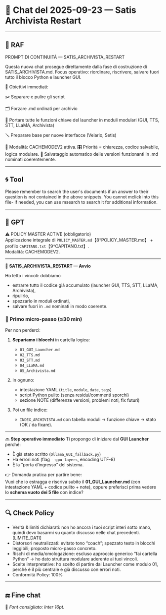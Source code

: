 # 📅 Chat del 2025-09-23 — Satis Archivista Restart

---

## 👤 **RAF**

PROMPT DI CONTINUITÀ — SATIS_ARCHIVISTA_RESTART

Questa nuova chat prosegue direttamente dalla fase di costruzione di SATIS_ARCHIVISTA.md.
Focus operativo: riordinare, riscrivere, salvare fuori tutto il blocco Python e launcher GUI.

📌 Obiettivi immediati:

✂️ Separare e pulire gli script

🗂️ Forzare .md ordinati per archivio

🧠 Portare tutte le funzioni chiave del launcher in moduli modulari (GUI, TTS, STT, LLaMA, Archivista)

🪛 Preparare base per nuove interfacce (Velario, Setis)

📁 Modalità: CACHEMODEV2 attiva.
🎛️ Priorità = chiarezza, codice salvabile, logica modulare.
🧱 Salvataggio automatico delle versioni funzionanti in .md nominati coerentemente.

---

## 🌀 **Tool**

Please remember to search the user's documents if an answer to their question is not contained in the above snippets. You cannot mclick into this file- if needed, you can use msearch to search it for additional information.

---

## 🤖 **GPT**

⚠️ POLICY MASTER ACTIVE (obbligatorio)  
Applicazione integrale di `POLICY_MASTER.md`【8†POLICY_MASTER.md】 + profilo `CAPITANO.txt`【9†CAPITANO.txt】.  
Modalità: CACHEMODEV2.  

---

📂 **SATIS_ARCHIVISTA_RESTART — Avvio**  

Ho letto i vincoli: dobbiamo  
- estrarre tutto il codice già accumulato (launcher GUI, TTS, STT, LLaMA, Archivista),  
- ripulirlo,  
- spezzarlo in moduli ordinati,  
- salvare fuori in `.md` nominati in modo coerente.  

### 🚦 Primo micro-passo (≤30 min)
Per non perderci:  
1. **Separiamo i blocchi** in cartella logica:  
   - `01_GUI_Launcher.md`  
   - `02_TTS.md`  
   - `03_STT.md`  
   - `04_LLaMA.md`  
   - `05_Archivista.md`  

2. In ognuno:  
   - intestazione YAML (`title`, `module`, `date`, `tags`)  
   - script Python pulito (senza residui/commenti sporchi)  
   - sezione NOTE (differenze versioni, problemi noti, fix futuri)

3. Poi un file indice:  
   - `INDEX_ARCHIVISTA.md` con tabella moduli → funzione chiave → stato (OK / da fixare).  

---

🔜 **Step operativo immediato**
Ti propongo di iniziare dal **GUI Launcher** perché:  
- È già stato scritto (`Ollama_GUI_fallback.py`)  
- Ha errori noti (flag `--gpu-layers`, encoding UTF-8)  
- È la “porta d’ingresso” del sistema.  

👉 Domanda pratica per partire bene:  
Vuoi che io estragga e riscriva subito il **01_GUI_Launcher.md** (con intestazione YAML + codice pulito + note), oppure preferisci prima vedere lo **schema vuoto dei 5 file** con indice?  

---

## 🔍 Check Policy
- Verità & limiti dichiarati: non ho ancora i tuoi script interi sotto mano, quindi devo basarmi su quanto discusso nelle chat precedenti. [LIMITE_DATI]  
- Distorsori neutralizzati: evitato tono “coach”; spezzato testo in blocchi leggibili; proposto micro-passo concreto.  
- Rischi di media/omologazione: escluso approccio generico “fai cartella Python” → ho dato struttura modulare aderente ai tuoi vincoli.  
- Scelte interpretative: ho scelto di partire dal Launcher come modulo 01, perché è il più centrale e già discusso con errori noti.  
- Conformità Policy: 100%

---

## 🔚 Fine chat

📌 *Font consigliato: Inter 16pt.*
